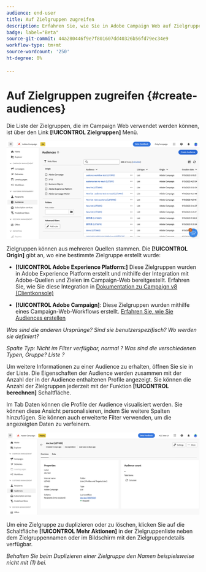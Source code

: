 ```yaml
---
audience: end-user
title: Auf Zielgruppen zugreifen
description: Erfahren Sie, wie Sie in Adobe Campaign Web auf Zielgruppen zugreifen können.
badge: label="Beta"
source-git-commit: 44a280446f9e7f801607dd40326b56fd79ec34e9
workflow-type: tm+mt
source-wordcount: '250'
ht-degree: 0%

---
```



# Auf Zielgruppen zugreifen {#create-audiences}

Die Liste der Zielgruppen, die im Campaign Web verwendet werden können, ist über den Link **[!UICONTROL Zielgruppen]** Menü.

![](assets/audiences-list.png)

Zielgruppen können aus mehreren Quellen stammen. Die **[!UICONTROL Origin]** gibt an, wo eine bestimmte Zielgruppe erstellt wurde:

* **[!UICONTROL Adobe Experience Platform:]** Diese Zielgruppen wurden in Adobe Experience Platform erstellt und mithilfe der Integration mit Adobe-Quellen und Zielen im Campaign-Web bereitgestellt. Erfahren Sie, wie Sie diese Integration in [Dokumentation zu Campaign v8 (Clientkonsole)](https://experienceleague.adobe.com/docs/campaign/campaign-v8/connect/ac-aep/ac-aep.html)

* **[!UICONTROL Adobe Campaign]**: Diese Zielgruppen wurden mithilfe eines Campaign-Web-Workflows erstellt. [Erfahren Sie, wie Sie Audiences erstellen](create-audiences.md)

*Was sind die anderen Ursprünge? Sind sie benutzerspezifisch? Wo werden sie definiert?*

*Spalte Typ: Nicht im Filter verfügbar, normal ? Was sind die verschiedenen Typen, Gruppe? Liste ?*

Um weitere Informationen zu einer Audience zu erhalten, öffnen Sie sie in der Liste. Die Eigenschaften der Audience werden zusammen mit der Anzahl der in der Audience enthaltenen Profile angezeigt. Sie können die Anzahl der Zielgruppen jederzeit mit der Funktion **[!UICONTROL berechnen]** Schaltfläche.

Im Tab Daten können die Profile der Audience visualisiert werden. Sie können diese Ansicht personalisieren, indem Sie weitere Spalten hinzufügen. Sie können auch erweiterte Filter verwenden, um die angezeigten Daten zu verfeinern.

![](assets/audiences-details.png)

Um eine Zielgruppe zu duplizieren oder zu löschen, klicken Sie auf die Schaltfläche **[!UICONTROL Mehr Aktionen]** in der Zielgruppenliste neben dem Zielgruppennamen oder im Bildschirm mit den Zielgruppendetails verfügbar.

*Behalten Sie beim Duplizieren einer Zielgruppe den Namen beispielsweise nicht mit (1) bei.*
